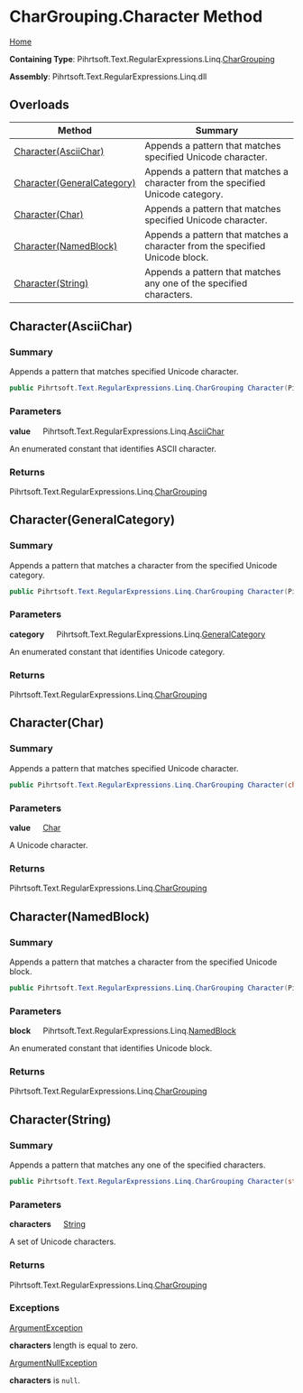 # CharGrouping\.Character Method

[Home](../../../../../../README.md)

**Containing Type**: Pihrtsoft\.Text\.RegularExpressions\.Linq\.[CharGrouping](../README.md)

**Assembly**: Pihrtsoft\.Text\.RegularExpressions\.Linq\.dll

## Overloads

| Method | Summary |
| ------ | ------- |
| [Character(AsciiChar)](#Pihrtsoft_Text_RegularExpressions_Linq_CharGrouping_Character_Pihrtsoft_Text_RegularExpressions_Linq_AsciiChar_) | Appends a pattern that matches specified Unicode character\. |
| [Character(GeneralCategory)](#Pihrtsoft_Text_RegularExpressions_Linq_CharGrouping_Character_Pihrtsoft_Text_RegularExpressions_Linq_GeneralCategory_) | Appends a pattern that matches a character from the specified Unicode category\. |
| [Character(Char)](#Pihrtsoft_Text_RegularExpressions_Linq_CharGrouping_Character_System_Char_) | Appends a pattern that matches specified Unicode character\. |
| [Character(NamedBlock)](#Pihrtsoft_Text_RegularExpressions_Linq_CharGrouping_Character_Pihrtsoft_Text_RegularExpressions_Linq_NamedBlock_) | Appends a pattern that matches a character from the specified Unicode block\. |
| [Character(String)](#Pihrtsoft_Text_RegularExpressions_Linq_CharGrouping_Character_System_String_) | Appends a pattern that matches any one of the specified characters\. |

## Character\(AsciiChar\) <a name="Pihrtsoft_Text_RegularExpressions_Linq_CharGrouping_Character_Pihrtsoft_Text_RegularExpressions_Linq_AsciiChar_"></a>

### Summary

Appends a pattern that matches specified Unicode character\.

```csharp
public Pihrtsoft.Text.RegularExpressions.Linq.CharGrouping Character(Pihrtsoft.Text.RegularExpressions.Linq.AsciiChar value)
```

### Parameters

**value** &emsp; Pihrtsoft\.Text\.RegularExpressions\.Linq\.[AsciiChar](../../AsciiChar/README.md)

An enumerated constant that identifies ASCII character\.

### Returns

Pihrtsoft\.Text\.RegularExpressions\.Linq\.[CharGrouping](../README.md)

## Character\(GeneralCategory\) <a name="Pihrtsoft_Text_RegularExpressions_Linq_CharGrouping_Character_Pihrtsoft_Text_RegularExpressions_Linq_GeneralCategory_"></a>

### Summary

Appends a pattern that matches a character from the specified Unicode category\.

```csharp
public Pihrtsoft.Text.RegularExpressions.Linq.CharGrouping Character(Pihrtsoft.Text.RegularExpressions.Linq.GeneralCategory category)
```

### Parameters

**category** &emsp; Pihrtsoft\.Text\.RegularExpressions\.Linq\.[GeneralCategory](../../GeneralCategory/README.md)

An enumerated constant that identifies Unicode category\.

### Returns

Pihrtsoft\.Text\.RegularExpressions\.Linq\.[CharGrouping](../README.md)

## Character\(Char\) <a name="Pihrtsoft_Text_RegularExpressions_Linq_CharGrouping_Character_System_Char_"></a>

### Summary

Appends a pattern that matches specified Unicode character\.

```csharp
public Pihrtsoft.Text.RegularExpressions.Linq.CharGrouping Character(char value)
```

### Parameters

**value** &emsp; [Char](https://docs.microsoft.com/en-us/dotnet/api/system.char)

A Unicode character\.

### Returns

Pihrtsoft\.Text\.RegularExpressions\.Linq\.[CharGrouping](../README.md)

## Character\(NamedBlock\) <a name="Pihrtsoft_Text_RegularExpressions_Linq_CharGrouping_Character_Pihrtsoft_Text_RegularExpressions_Linq_NamedBlock_"></a>

### Summary

Appends a pattern that matches a character from the specified Unicode block\.

```csharp
public Pihrtsoft.Text.RegularExpressions.Linq.CharGrouping Character(Pihrtsoft.Text.RegularExpressions.Linq.NamedBlock block)
```

### Parameters

**block** &emsp; Pihrtsoft\.Text\.RegularExpressions\.Linq\.[NamedBlock](../../NamedBlock/README.md)

An enumerated constant that identifies Unicode block\.

### Returns

Pihrtsoft\.Text\.RegularExpressions\.Linq\.[CharGrouping](../README.md)

## Character\(String\) <a name="Pihrtsoft_Text_RegularExpressions_Linq_CharGrouping_Character_System_String_"></a>

### Summary

Appends a pattern that matches any one of the specified characters\.

```csharp
public Pihrtsoft.Text.RegularExpressions.Linq.CharGrouping Character(string characters)
```

### Parameters

**characters** &emsp; [String](https://docs.microsoft.com/en-us/dotnet/api/system.string)

A set of Unicode characters\.

### Returns

Pihrtsoft\.Text\.RegularExpressions\.Linq\.[CharGrouping](../README.md)

### Exceptions

[ArgumentException](https://docs.microsoft.com/en-us/dotnet/api/system.argumentexception)

**characters** length is equal to zero\.

[ArgumentNullException](https://docs.microsoft.com/en-us/dotnet/api/system.argumentnullexception)

**characters** is `null`\.

